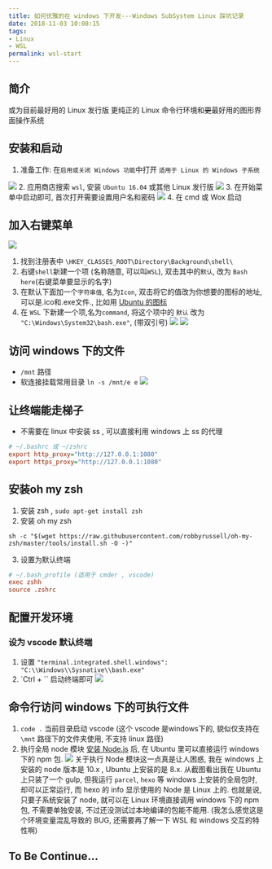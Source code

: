 ```yaml
---
title: 如何优雅的在 windows 下开发---Windows SubSystem Linux 踩坑记录
date: 2018-11-03 10:08:15
tags:
- Linux
- WSL
permalink: wsl-start
---
```


## 简介
或为目前最好用的 Linux 发行版
更纯正的 Linux 命令行环境和~~更~~最好用的图形界面操作系统


## 安装和启动
1. 准备工作: 在`启用或关闭 Windows 功能`中打开 `适用于 Linux 的 Windows 子系统`
<!-- more -->
![](https://static.wzdxy.com/img/Snipaste_2018-11-03_12-47-35.jpg)
2. 应用商店搜索 `wsl`, 安装 `Ubuntu 16.04` 或其他 Linux 发行版
![](https://static.wzdxy.com/img/Snipaste_2018-11-03_12-45-08.jpg)
3. 在开始菜单中启动即可, 首次打开需要设置用户名和密码
![](https://static.wzdxy.com/img/sc_2018-11-03_12-52-57.jpg)
4. 在 cmd 或 Wox 启动

## 加入右键菜单
![](https://static.wzdxy.com/img/sc_2018-11-03_15-41-04.jpg)
1. 找到注册表中 `\HKEY_CLASSES_ROOT\Directory\Background\shell\`
2. 右键`shell`新建一个项 (名称随意, 可以叫`WSL`), 双击其中的`默认`, 改为 `Bash here`(右键菜单要显示的名字)
3. 在默认下面加一个`字符串值`, 名为`Icon`, 双击将它的值改为你想要的图标的地址,可以是.ico和.exe文件., 比如用 [Ubuntu 的图标](https://static.wzdxy.com/img/ubuntu.ico)
4. 在 `WSL` 下新建一个项,名为`command`, 将这个项中的 `默认` 改为 `"C:\Windows\System32\bash.exe"`, (带双引号)
![](https://static.wzdxy.com/img/sc_2018-11-03_15-17-21.jpg)
![](https://static.wzdxy.com/img/sc_2018-11-03_15-17-31.jpg)

## 访问 windows 下的文件
- `/mnt` 路径
- 软连接挂载常用目录 `ln -s /mnt/e e`
![](https://static.wzdxy.com/img/sc_2018-11-03_12-57-10.png)

## 让终端能走梯子
- 不需要在 linux 中安装 ss , 可以直接利用 windows 上 ss 的代理
```ini
# ~/.bashrc 或 ~/zshrc
export http_proxy="http://127.0.0.1:1080"
export https_proxy="http://127.0.0.1:1080"
```

## 安装oh my zsh
1. 安装 zsh , `sudo apt-get install zsh`
2. 安装 oh my zsh
```shell
sh -c "$(wget https://raw.githubusercontent.com/robbyrussell/oh-my-zsh/master/tools/install.sh -O -)"
```
3. 设置为默认终端
```ini
# ~/.bash_profile (适用于 cmder , vscode)
exec zshh
source .zshrc
```

## 配置开发环境
### 设为 vscode 默认终端
1. 设置 `"terminal.integrated.shell.windows": "C:\\Windows\\Sysnative\\bash.exe" `
2. `Ctrl + `` 启动终端即可
![](https://static.wzdxy.com/img/sc_2018-11-03_14-46-17.jpg)


## 命令行访问 windows 下的可执行文件
1. `code .` 当前目录启动 vscode  (这个 vscode 是windows下的, 貌似仅支持在 `\mnt` 路径下的文件夹使用, 不支持 linux 路径)
2. 执行全局 node 模块
[安装 Node.js](https://blog.wzdxy.com/2018/07/install-node-in-ubuntu/) 后, 在 Ubuntu 里可以直接运行 windows 下的 npm 包.
![](https://static.wzdxy.com/img/sc_2018-11-03_14-16-52.jpg)
关于执行 Node 模块这一点真是让人困惑, 我在 windows 上安装的 node 版本是 10.x , Ubuntu 上安装的是 8.x.
从截图看出我在 Ubuntu 上只装了一个 gulp, 但我运行 `parcel`, `hexo` 等 windows 上安装的全局包时, 却可以正常运行, 而 hexo 的 info 显示使用的 Node 是 Linux 上的.
也就是说, 只要子系统安装了 node, 就可以在 Linux 环境直接调用 windows 下的 npm 包, 不需要单独安装, 不过还没测试过本地编译的包能不能用.
(我怎么感觉这是个环境变量混乱导致的 BUG, 还需要再了解一下 WSL 和 windows 交互的特性啊)

## To Be Continue...